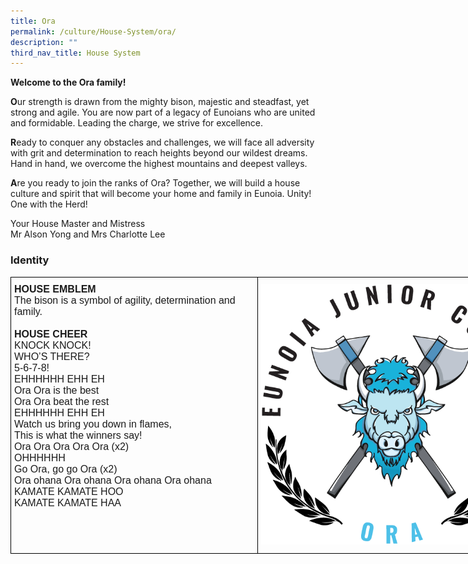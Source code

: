 ```yaml
---
title: Ora
permalink: /culture/House-System/ora/
description: ""
third_nav_title: House System
---
```

**Welcome to the Ora family!**

**O**ur strength is drawn from the mighty bison, majestic and steadfast, yet strong and agile. You are now part of a legacy of Eunoians who are united and formidable. Leading the charge, we strive for excellence.

**R**eady to conquer any obstacles and challenges, we will face all adversity with grit and determination to reach heights beyond our wildest dreams. Hand in hand, we overcome the highest mountains and deepest valleys.

**A**re you ready to join the ranks of Ora? Together, we will build a house culture and spirit that will become your home and family in Eunoia. Unity! One with the Herd!

Your House Master and Mistress  
Mr Alson Yong and Mrs Charlotte Lee

### Identity

<style type="text/css">
.tg  {border-collapse:collapse;border-spacing:0;margin:0px auto;}
.tg td{border-color:black;border-style:solid;border-width:1px;font-family:Arial, sans-serif;font-size:14px;
  overflow:hidden;padding:10px 5px;word-break:normal;}
.tg th{border-color:black;border-style:solid;border-width:1px;font-family:Arial, sans-serif;font-size:14px;
  font-weight:normal;overflow:hidden;padding:10px 5px;word-break:normal;}
.tg .tg-x5q1{font-size:16px;text-align:left;vertical-align:top}
.tg .tg-gqad{font-size:16px;text-align:center;vertical-align:middle}
</style>
<table class="tg" style="undefined;table-layout: fixed; width: 824px">
<colgroup>
<col style="width: 395px">
<col style="width: 429px">
</colgroup>
<tbody>
  <tr>
    <td class="tg-x5q1"><span style="font-weight:bold;font-style:normal">HOUSE EMBLEM</span><br><span style="font-weight:400;font-style:normal">The bison is a symbol of agility, determination and family.</span><br><br><span style="font-weight:bold;font-style:normal">HOUSE CHEER</span><br><span style="font-weight:400;font-style:normal">KNOCK KNOCK!</span><br><span style="font-weight:400;font-style:normal">WHO’S THERE?</span><br><span style="font-weight:400;font-style:normal">5-6-7-8!</span><br><span style="font-weight:400;font-style:normal">EHHHHHH EHH EH</span><br><span style="font-weight:400;font-style:normal">Ora Ora is the best</span><br><span style="font-weight:400;font-style:normal">Ora Ora beat the rest</span><br><span style="font-weight:400;font-style:normal">EHHHHHH EHH EH</span><br><span style="font-weight:400;font-style:normal">Watch us bring you down in flames,</span><br><span style="font-weight:400;font-style:normal">This is what the winners say!</span><br><span style="font-weight:400;font-style:normal">Ora Ora Ora Ora Ora (x2)</span><br><span style="font-weight:400;font-style:normal">OHHHHHH</span><br><span style="font-weight:400;font-style:normal">Go Ora, go go Ora (x2)</span><br><span style="font-weight:400;font-style:normal">Ora ohana Ora ohana Ora ohana Ora ohana</span><br><span style="font-weight:400;font-style:normal">KAMATE KAMATE HOO</span><br><span style="font-weight:400;font-style:normal">KAMATE KAMATE HAA</span></td>
    <td class="tg-gqad"><img src="/images/Houses-Ora-Crest.png" 
     style="width:100%"></td>
  </tr>
</tbody>
</table>